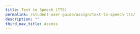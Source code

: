 ```yaml
---
title: Text to Speech (TTS)
permalink: /student-user-guide/assign/text-to-speech-tts/
description: ""
third_nav_title: Assess
---
```


